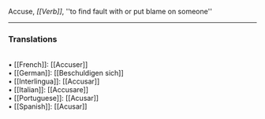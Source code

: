 Accuse, <i>[[Verb]]</i>, ''to find fault with or put blame on someone'' 
<HR> <P> <H3>Translations</H3>
<BR>• [[French]]: [[Accuser]]
<BR>• [[German]]: [[Beschuldigen sich]]
<BR>• [[Interlingua]]: [[Accusar]]
<BR>• [[Italian]]: [[Accusare]]
<BR>• [[Portuguese]]: [[Acusar]]
<BR>• [[Spanish]]: [[Acusar]]
<BR>